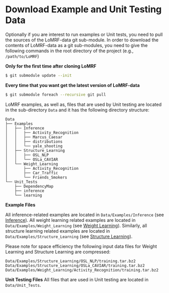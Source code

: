 # Download Example and Unit Testing Data

Optionally if you are interest to run examples or Unit tests, you need to pull the sources of the LoMRF-data git sub-module. In order to download the contents of LoMRF-data as a git sub-modules, you need to give the following commands in the root directory of the project (e.g., `/path/to/LoMRF`)

**Only for the first time after cloning LoMRF**
```bash
$ git submodule update --init
```

**Every time that you want get the latest version of LoMRF-data**
```bash
$ git submodule foreach --recursive git pull
```

LoMRF examples, as well as, files that are used by Unit testing are located in the sub-directory `Data` and it has the
following directory structure:

```
Data
├── Examples
│   ├── Inference
│   │   ├── Activity_Recognition
│   │   ├── Marcus_Caesar
│   │   ├── distributions
│   │   └── yale_shooting
│   ├── Structure_Learning
│   │   ├── OSL_NLP
│   │   └── OSLa_CAVIAR
│   └── Weight_Learning
│       ├── Activity_Recognition
│       ├── Car_Traffic
│       └── Friends_Smokers
└── Unit_Tests
    ├── DependencyMap
    ├── inference
    └── learning
```

**Example Files**

All inference-related examples are located in `Data/Examples/Inference` (see [Inference](2_inference.md)). All weight learning related examples are located in `Data/Examples/Weight_Learning` (see [Weight Learning](3_weight_learning.md)). Similarly, all structure learning related examples are located in `Data/Examples/Structure_Learning` (see [Structure Learning](4_structure_learning.md)).

Please note for space efficiency the following input data files for Weight Learning and Structure Learning are compressed:
```
Data/Examples/Structure_Learning/OSL_NLP/training.tar.bz2
Data/Examples/Structure_Learning/OSLa_CAVIAR/training.tar.bz2
Data/Examples/Weight_Learning/Activity_Recognition/training.tar.bz2
```

**Unit Testing Files**
All files that are used in Unit testing are located in `Data/Unit_Tests`.